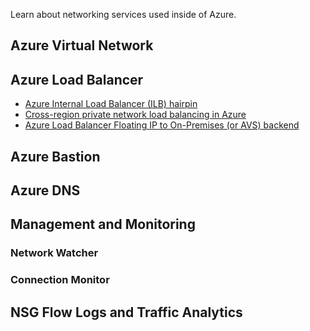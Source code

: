 Learn about networking services used inside of Azure.

## Azure Virtual Network

## Azure Load Balancer
- [Azure Internal Load Balancer (ILB) hairpin](https://github.com/microsoft/Azure-ILB-hairpin)
- [Cross-region private network load balancing in Azure](https://github.com/adstuart/azure-crossregion-private-lb)
- [Azure Load Balancer Floating IP to On-Premises (or AVS) backend](https://github.com/adstuart/azure-dnat-floatingip-csr)

## Azure Bastion

## Azure DNS

## Management and Monitoring

### Network Watcher

### Connection Monitor

## NSG Flow Logs and Traffic Analytics

